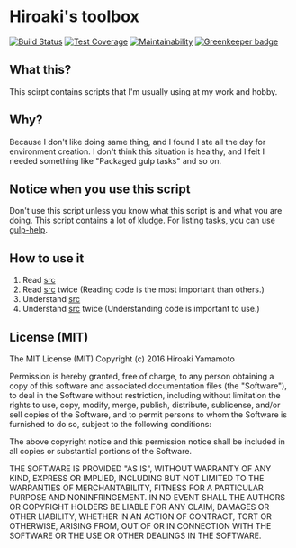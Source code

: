 # Hiroaki's toolbox

[![Build Status]][Build Link]
[![Test Coverage]][Coverage Link]
[![Maintainability]][Maintainability Link]
[![Greenkeeper badge]][Greenkeeper link]

[Build Status]: https://travis-ci.org/hiroaki-yamamoto/hiroaki-job-toolbox.svg?branch=master
[Build Link]: https://travis-ci.org/hiroaki-yamamoto/hiroaki-job-toolbox
[Test Coverage]: https://api.codeclimate.com/v1/badges/fe881d494b7fdc5e339e/test_coverage
[Coverage Link]: https://codeclimate.com/github/hiroaki-yamamoto/hiroaki-job-toolbox/test_coverage
[Maintainability]: https://api.codeclimate.com/v1/badges/fe881d494b7fdc5e339e/maintainability
[Maintainability Link]: https://codeclimate.com/github/hiroaki-yamamoto/hiroaki-job-toolbox/maintainability
[Greenkeeper badge]: https://badges.greenkeeper.io/hiroaki-yamamoto/hiroaki-job-toolbox.svg
[Greenkeeper link]: https://greenkeeper.io/

## What this?
This scirpt contains scripts that I'm usually using at my work and hobby.

## Why?
Because I don't like doing same thing, and I found I ate all the day for
environment creation. I don't think this situation is healthy, and I felt
I needed something like "Packaged gulp tasks" and so on.

## Notice when you use this script
Don't use this script unless you know what this script is and
what you are doing. This script contains a lot of kludge. For listing tasks,
you can use [gulp-help].

[gulp-help]: https://github.com/chmontgomery/gulp-help

## How to use it
1. Read [src]
2. Read [src] twice (Reading code is the most important than others.)
3. Understand [src]
4. Understand [src] twice (Understanding code is important to use.)

[src]: ./src

## License (MIT)

The MIT License (MIT)
Copyright (c) 2016 Hiroaki Yamamoto

Permission is hereby granted, free of charge, to any person obtaining a copy
of this software and associated documentation files (the "Software"), to deal
in the Software without restriction, including without limitation the rights
to use, copy, modify, merge, publish, distribute, sublicense, and/or sell
copies of the Software, and to permit persons to whom the Software is furnished
to do so, subject to the following conditions:

The above copyright notice and this permission notice shall be included in all
copies or substantial portions of the Software.

THE SOFTWARE IS PROVIDED "AS IS", WITHOUT WARRANTY OF ANY KIND, EXPRESS OR
IMPLIED, INCLUDING BUT NOT LIMITED TO THE WARRANTIES OF MERCHANTABILITY,
FITNESS FOR A PARTICULAR PURPOSE AND NONINFRINGEMENT. IN NO EVENT SHALL THE
AUTHORS OR COPYRIGHT HOLDERS BE LIABLE FOR ANY CLAIM, DAMAGES OR OTHER
LIABILITY, WHETHER IN AN ACTION OF CONTRACT, TORT OR OTHERWISE, ARISING FROM,
OUT OF OR IN CONNECTION WITH THE SOFTWARE OR THE USE OR OTHER DEALINGS IN THE
SOFTWARE.
